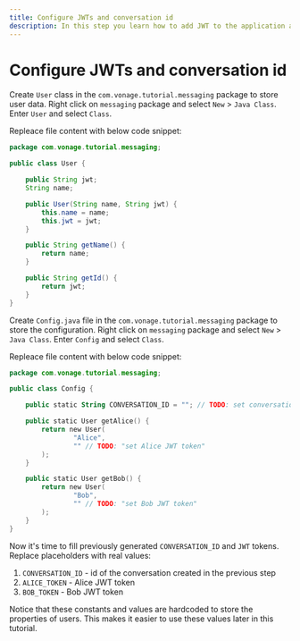 ```yaml
---
title: Configure JWTs and conversation id
description: In this step you learn how to add JWT to the application and set the conversation id.
---
```


# Configure JWTs and conversation id

Create `User` class in the `com.vonage.tutorial.messaging` package to store user data. Right click on `messaging` package and select `New` > `Java Class`. Enter `User` and select `Class`.

Repleace file content with below code snippet:

```java
package com.vonage.tutorial.messaging;

public class User {

    public String jwt;
    String name;

    public User(String name, String jwt) {
        this.name = name;
        this.jwt = jwt;
    }

    public String getName() {
        return name;
    }

    public String getId() {
        return jwt;
    }
}
```

Create `Config.java` file in the `com.vonage.tutorial.messaging` package to store the configuration. Right click on `messaging` package and select `New` > `Java Class`. Enter `Config` and select `Class`.

Repleace file content with below code snippet:

```kotlin
package com.vonage.tutorial.messaging;

public class Config {

    public static String CONVERSATION_ID = ""; // TODO: set conversation Id

    public static User getAlice() {
        return new User(
                "Alice",
                "" // TODO: "set Alice JWT token"
        );
    }

    public static User getBob() {
        return new User(
                "Bob",
                "" // TODO: "set Bob JWT token"
        );
    }
}
```

Now it's time to fill previously generated `CONVERSATION_ID` and `JWT` tokens. Replace placeholders with real values:

1. `CONVERSATION_ID` - id of the conversation created in the previous step
2. `ALICE_TOKEN` - Alice JWT token
3. `BOB_TOKEN` - Bob JWT token

Notice that these constants and values are hardcoded to store the properties of users. This makes it easier to use these values later in this tutorial.